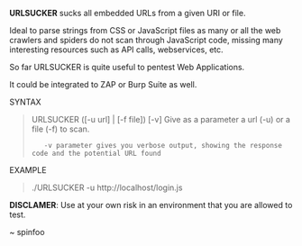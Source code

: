 **URLSUCKER** sucks all embedded URLs from a given URI or file.

Ideal to parse strings from CSS or JavaScript files as many or all the web crawlers and spiders do not scan through JavaScript code, missing many interesting resources such as API calls, webservices, etc.

So far URLSUCKER is quite useful to pentest Web Applications.

It could be integrated to ZAP or Burp Suite as well. 

SYNTAX
> URLSUCKER ([-u url] | [-f file]) [-v]
>        Give as a parameter a url (-u) or a file (-f) to scan.
>
>        -v parameter gives you verbose output, showing the response code and the potential URL found

EXAMPLE

> ./URLSUCKER -u http://localhost/login.js


**DISCLAMER**: Use at your own risk in an environment that you are allowed to test.

~
spinfoo

